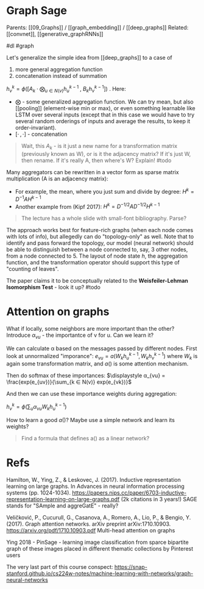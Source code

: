 # Graph Sage

Parents: [[09_Graphs]] / [[graph_embedding]] / [[deep_graphs]]
Related: [[convnet]], [[generative_graphRNNs]]

#dl #graph


Let's generalize the simple idea from [[deep_graphs]] to a case of
1. more general aggregation function
2. concatenation instead of summation

$\displaystyle h^k_v = ϕ \left( \left[A_k \cdot \bigotimes_{u∈N(v)}h^{k-1}_u \; , \; B_k h^{k-1}_v \right] \right)$ . Here:

* ⨂ - some generalized aggregation function. We can try mean, but also [[pooling]] (element-wise min or max), or even something learnable like LSTM over several inputs (except that in this case we would have to try several random orderings of inputs and average the results, to keep it order-invariant).
* $[ \cdot \, , \cdot ]$ - concatenation

> Wait, this $A_k$ - is it just a new name for a transformation matrix (previously known as W), or is it the adjacency matrix? If it's just W, then rename. If it's really A, then where's W? Explain! #todo

Many aggregators can be rewritten in a vector form as sparse matrix multiplication (A is an adjacency matrix):
* For example, the mean, where you just sum and divide by degree: $H^k = D^{-1}AH^{k-1}$
* Another example from (Kipf 2017): $H^k = D^{-1/2}A D^{-1/2}H^{k-1}$

> The lecture has a whole slide with small-font bibliography. Parse?

The approach works best for feature-rich graphs (when each node comes with lots of info), but allegedly can do "topology-only" as well. Note that to identify and pass forward the topology, our model (neural network) should be able to distinguish between a node connected to, say, 3 other nodes, from a node connected to 5. The layout of node state $h$, the aggregation function, and the transformation operator should support this type of "counting of leaves".

The paper claims it to be conceptually related to the **Weisfeiler-Lehman Isomorphism Test** - look it up? #todo

# Attention on graphs

What if locally, some neighbors are more important than the other? Introduce $α_{vu}$ - the importantce of v for u. Can we learn it?

We can calculate α based on the messages passed by different nodes. 
First look at unnormalized "imporance": $e_{vu} = a(W_k h^{k-1}_u, W_k h^{k-1}_v)$
where $W_k$ is again some transformation matrix, and $a()$ is some attention mechanism.

Then do softmax of these importances: $\displaystyle α_{vu} = \frac{exp(e_{uv})}{\sum_{k ∈ N(v)} exp(e_{vk})}$

And then we can use these importance weights during aggregation:

$h^k_v = ϕ\left( \sum_u α_{vu} W_k h^{k-1}_u \right)$

How to learn a good $a()$? Maybe use a simple network and learn its weights?

> Find a formula that defines a() as a linear network?

# Refs

Hamilton, W., Ying, Z., & Leskovec, J. (2017). Inductive representation learning on large graphs. In Advances in neural information processing systems (pp. 1024-1034).
https://papers.nips.cc/paper/6703-inductive-representation-learning-on-large-graphs.pdf
(2k citations in 3 years!)
SAGE stands for "SAmple and aggreGatE" - really?

Veličković, P., Cucurull, G., Casanova, A., Romero, A., Lio, P., & Bengio, Y. (2017). Graph attention networks. arXiv preprint arXiv:1710.10903.
https://arxiv.org/pdf/1710.10903.pdf
Multi-head attention on graphs

Ying 2018 - PinSage - learning image classification from sparce bipartite graph of these images placed in different thematic collections by Pinterest users

The very last part of this course conspect:
https://snap-stanford.github.io/cs224w-notes/machine-learning-with-networks/graph-neural-networks